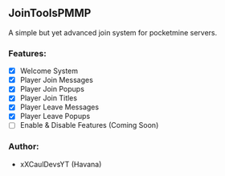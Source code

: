 ## JoinToolsPMMP 
A simple but yet advanced join system for pocketmine servers.

### Features:
- [x] Welcome System
- [x] Player Join Messages
- [x] Player Join Popups
- [x] Player Join Titles
- [x] Player Leave Messages
- [x] Player Leave Popups
- [ ] Enable & Disable Features (Coming Soon)
 
### Author:
- xXCaulDevsYT (Havana)
